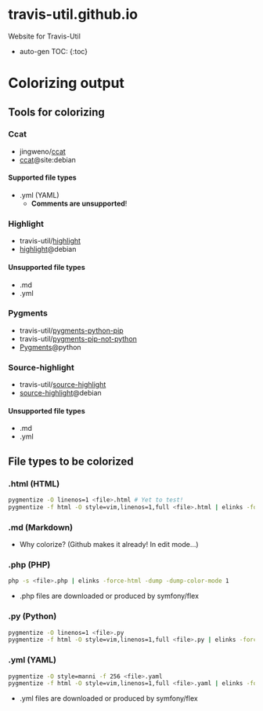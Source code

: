# travis-util.github.io
Website for Travis-Util
* auto-gen TOC:
{:toc}
# Colorizing output
## Tools for colorizing
### Ccat
* jingweno/[ccat](https://github.com/jingweno/ccat)
* [ccat](https://google.com/search?q=ccat+site:debian.org)@site:debian
#### Supported file types
* .yml (YAML)
  - **Comments are unsupported**!

### Highlight
* travis-util/[highlight](https://github.com/travis-util/highlight)
* [highlight](https://tracker.debian.org/pkg/highlight)@debian
#### Unsupported file types
* .md
* .yml
### Pygments
* travis-util/[pygments-python-pip](https://github.com/travis-util/pygments-python-pip)
* travis-util/[pygments-pip-not-python](https://github.com/travis-util/pygments-pip-not-python)
* [Pygments](https://pypi.python.org/pypi/Pygments)@python
### Source-highlight
* travis-util/[source-highlight](https://github.com/travis-util/source-highlight)
* [source-highlight](https://tracker.debian.org/pkg/source-highlight)@debian
#### Unsupported file types
* .md
* .yml
## File types to be colorized
### .html (HTML)
```sh
pygmentize -O linenos=1 <file>.html # Yet to test!
pygmentize -f html -O style=vim,linenos=1,full <file>.html | elinks -force-html -dump -dump-color-mode 1
```
### .md (Markdown)
* Why colorize? (Github makes it already! In edit mode...)
### .php (PHP)
```sh
php -s <file>.php | elinks -force-html -dump -dump-color-mode 1
```
* .php files are downloaded or produced by symfony/flex
### .py (Python)
```sh
pygmentize -O linenos=1 <file>.py
pygmentize -f html -O style=vim,linenos=1,full <file>.py | elinks -force-html -dump -dump-color-mode 1
```
### .yml (YAML)
```sh
pygmentize -O style=manni -f 256 <file>.yaml
pygmentize -f html -O style=vim,linenos=1,full <file>.yaml | elinks -force-html -dump -dump-color-mode 1
```
* .yml files are downloaded or produced by symfony/flex
